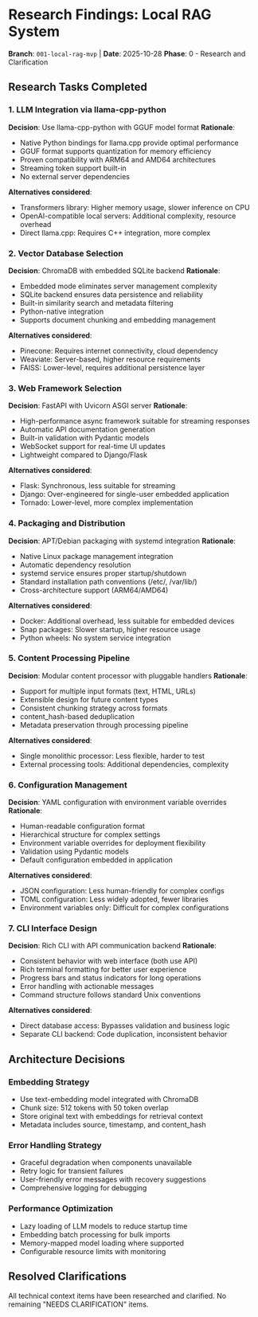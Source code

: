 # Research Findings: Local RAG System

**Branch**: `001-local-rag-mvp` | **Date**: 2025-10-28
**Phase**: 0 - Research and Clarification

## Research Tasks Completed

### 1. LLM Integration via llama-cpp-python

**Decision**: Use llama-cpp-python with GGUF model format
**Rationale**:

- Native Python bindings for llama.cpp provide optimal performance
- GGUF format supports quantization for memory efficiency
- Proven compatibility with ARM64 and AMD64 architectures
- Streaming token support built-in
- No external server dependencies

**Alternatives considered**:

- Transformers library: Higher memory usage, slower inference on CPU
- OpenAI-compatible local servers: Additional complexity, resource overhead
- Direct llama.cpp: Requires C++ integration, more complex

### 2. Vector Database Selection

**Decision**: ChromaDB with embedded SQLite backend
**Rationale**:

- Embedded mode eliminates server management complexity
- SQLite backend ensures data persistence and reliability
- Built-in similarity search and metadata filtering
- Python-native integration
- Supports document chunking and embedding management

**Alternatives considered**:

- Pinecone: Requires internet connectivity, cloud dependency
- Weaviate: Server-based, higher resource requirements
- FAISS: Lower-level, requires additional persistence layer

### 3. Web Framework Selection

**Decision**: FastAPI with Uvicorn ASGI server
**Rationale**:

- High-performance async framework suitable for streaming responses
- Automatic API documentation generation
- Built-in validation with Pydantic models
- WebSocket support for real-time UI updates
- Lightweight compared to Django/Flask

**Alternatives considered**:

- Flask: Synchronous, less suitable for streaming
- Django: Over-engineered for single-user embedded application
- Tornado: Lower-level, more complex implementation

### 4. Packaging and Distribution

**Decision**: APT/Debian packaging with systemd integration
**Rationale**:

- Native Linux package management integration
- Automatic dependency resolution
- systemd service ensures proper startup/shutdown
- Standard installation path conventions (/etc/, /var/lib/)
- Cross-architecture support (ARM64/AMD64)

**Alternatives considered**:

- Docker: Additional overhead, less suitable for embedded devices
- Snap packages: Slower startup, higher resource usage
- Python wheels: No system service integration

### 5. Content Processing Pipeline

**Decision**: Modular content processor with pluggable handlers
**Rationale**:

- Support for multiple input formats (text, HTML, URLs)
- Extensible design for future content types
- Consistent chunking strategy across formats
- content_hash-based deduplication
- Metadata preservation through processing pipeline

**Alternatives considered**:

- Single monolithic processor: Less flexible, harder to test
- External processing tools: Additional dependencies, complexity

### 6. Configuration Management

**Decision**: YAML configuration with environment variable overrides
**Rationale**:

- Human-readable configuration format
- Hierarchical structure for complex settings
- Environment variable overrides for deployment flexibility
- Validation using Pydantic models
- Default configuration embedded in application

**Alternatives considered**:

- JSON configuration: Less human-friendly for complex configs
- TOML configuration: Less widely adopted, fewer libraries
- Environment variables only: Difficult for complex configurations

### 7. CLI Interface Design

**Decision**: Rich CLI with API communication backend
**Rationale**:

- Consistent behavior with web interface (both use API)
- Rich terminal formatting for better user experience
- Progress bars and status indicators for long operations
- Error handling with actionable messages
- Command structure follows standard Unix conventions

**Alternatives considered**:

- Direct database access: Bypasses validation and business logic
- Separate CLI backend: Code duplication, inconsistent behavior

## Architecture Decisions

### Embedding Strategy

- Use text-embedding model integrated with ChromaDB
- Chunk size: 512 tokens with 50 token overlap
- Store original text with embeddings for retrieval context
- Metadata includes source, timestamp, and content_hash

### Error Handling Strategy

- Graceful degradation when components unavailable
- Retry logic for transient failures
- User-friendly error messages with recovery suggestions
- Comprehensive logging for debugging

### Performance Optimization

- Lazy loading of LLM models to reduce startup time
- Embedding batch processing for bulk imports
- Memory-mapped model loading where supported
- Configurable resource limits with monitoring

## Resolved Clarifications

All technical context items have been researched and clarified. No remaining "NEEDS CLARIFICATION" items.
